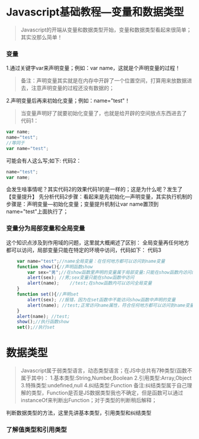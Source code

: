 # Javascript基础教程—变量和数据类型
>Javascript的开端从变量和数据类型开始，变量和数据类型看起来很简单；其实没那么简单！

### 变量
1.通过关键字var来声明变量；例如：var name，这就是个声明变量的过程！

>备注：声明变量其实就是在内存中开辟了一个位置空间，打算用来放数据进去，注意声明变量的过程还没有数据的；

2.声明变量后再来初始化变量；例如：name="test"！
>当变量声明好了就要初始化变量了，也就是给开辟的空间放点东西进去了
代码1：
```javascript
var name;
name="test";
//等同于
var name="test";
```
可能会有人这么写;如下:
代码2：
```javascript
name="test";
var name;
````
会发生啥事情呢？其实代码2的效果代码1的是一样的；这是为什么呢？发生了【变量提升】
先分析代码2步骤：看起来是先初始化—声明变量，其实执行机制的步骤是：声明变量—初始化变量；变量提升机制让var name置顶到name="test"上面执行了；

### 变量分为局部变量和全局变量
这个知识点涉及到作用域的问题，这里就大概阐述了区别：
全局变量再任何地方都可以访问，局部变量只能在特定的环境中访问，代码如下：
代码3
```javascript
    var name="test";//name全局变量：在任何地方都可以访问到name变量
    function show(){//声明函数show
        var sex="男";//在show函数里声明的变量属于局部变量:只能在show函数内访问的变量
        alert(sex); //男;sex变量只能在show函数中访问
        alert(name);    //test;在show函数内可以访问全局变量
    }
    function set(){//声明set
        alert(sex); //报错，因为在set函数中不能访问show函数中声明的变量
        alert(name); //test;正常访问name属性，符合任何地方都可以访问到name变量
    }
    alert(name); //test;
    show();//执行函数show
    set();//执行set
```

# 数据类型
>Javascript属于弱类型语言，动态类型语言；在JS中总共有7种类型(函数不属于其中)：
1.基本类型:String,Number,Boolean
2.引用类型:Array,Object
3.特殊类型:undefined,null
4.纠结类型:Function
备注:纠结类型属于自己理解的类型，Function是否是JS数据类型我也不确定，但是函数可以通过instanceOf来判断出Function；对于类型的判断稍后解释；

判断数据类型的方法，这里先讲基本类型，引用类型和纠结类型

### 了解值类型和引用类型
